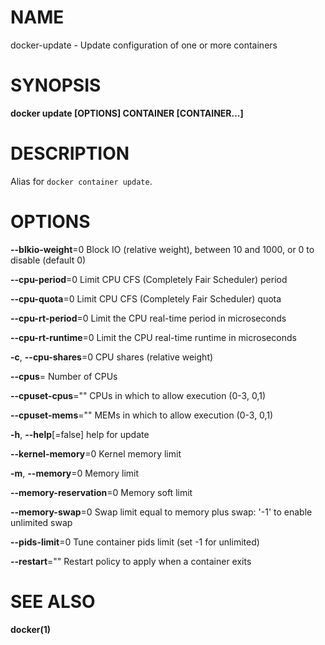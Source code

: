 # NAME

docker-update - Update configuration of one or more containers

# SYNOPSIS

**docker update \[OPTIONS\] CONTAINER \[CONTAINER...\]**

# DESCRIPTION

Alias for `docker container update`.

# OPTIONS

**--blkio-weight**=0 Block IO (relative weight), between 10 and 1000, or 0 to disable (default 0)

**--cpu-period**=0 Limit CPU CFS (Completely Fair Scheduler) period

**--cpu-quota**=0 Limit CPU CFS (Completely Fair Scheduler) quota

**--cpu-rt-period**=0 Limit the CPU real-time period in microseconds

**--cpu-rt-runtime**=0 Limit the CPU real-time runtime in microseconds

**-c**, **--cpu-shares**=0 CPU shares (relative weight)

**--cpus**= Number of CPUs

**--cpuset-cpus**="" CPUs in which to allow execution (0-3, 0,1)

**--cpuset-mems**="" MEMs in which to allow execution (0-3, 0,1)

**-h**, **--help**\[=false\] help for update

**--kernel-memory**=0 Kernel memory limit

**-m**, **--memory**=0 Memory limit

**--memory-reservation**=0 Memory soft limit

**--memory-swap**=0 Swap limit equal to memory plus swap: '-1' to enable unlimited swap

**--pids-limit**=0 Tune container pids limit (set -1 for unlimited)

**--restart**="" Restart policy to apply when a container exits

# SEE ALSO

**docker(1)**
